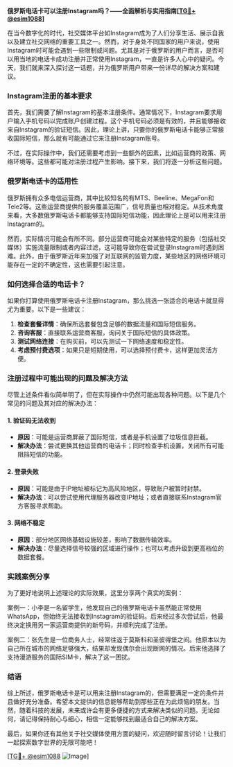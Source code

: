 **俄罗斯电话卡可以注册Instagram吗？——全面解析与实用指南[[TG💪+ @esim1088](https://t.me/s/esim1088)]**

在当今数字化的时代，社交媒体平台如Instagram成为了人们分享生活、展示自我以及建立社交网络的重要工具之一。然而，对于身处不同国家的用户来说，使用Instagram时可能会遇到一些限制或问题。尤其是对于俄罗斯的用户而言，是否可以用当地的电话卡成功注册并正常使用Instagram，一直是许多人心中的疑问。今天，我们就来深入探讨这一话题，并为俄罗斯用户带来一份详尽的解决方案和建议。

### Instagram注册的基本要求

首先，我们需要了解Instagram的基本注册条件。通常情况下，Instagram要求用户输入手机号码以完成账户创建过程。这个手机号码必须是有效的，并且能够接收来自Instagram的验证短信。因此，理论上讲，只要你的俄罗斯电话卡能够正常接收国际短信，那么就有可能通过它来注册Instagram账号。

不过，在实际操作中，我们还需要考虑到一些额外的因素，比如运营商的政策、网络环境等。这些都可能对注册过程产生影响。接下来，我们将逐一分析这些问题。

### 俄罗斯电话卡的适用性

俄罗斯拥有众多电信运营商，其中比较知名的有MTS、Beeline、MegaFon和Tele2等。这些运营商提供的服务覆盖范围广，信号质量也相对稳定。从技术角度来看，大多数俄罗斯电话卡都能够支持国际短信功能，因此理论上是可以用来注册Instagram的。

然而，实际情况可能会有所不同。部分运营商可能会对某些特定的服务（包括社交媒体）实施流量限制或者内容过滤，这可能导致你在尝试登录Instagram时遇到困难。此外，由于俄罗斯近年来加强了对互联网的监管力度，某些地区的网络环境可能存在一定的不确定性，这也需要引起注意。

### 如何选择合适的电话卡？

如果你打算使用俄罗斯电话卡注册Instagram，那么挑选一张适合的电话卡就显得尤为重要。以下是一些建议：

1. **检查套餐详情**：确保所选套餐包含足够的数据流量和国际短信服务。
2. **咨询客服**：直接联系运营商客服，询问关于国际短信的具体政策。
3. **测试网络连接**：在购买前，可以先测试一下网络速度和稳定性。
4. **考虑预付费选项**：如果只是短期使用，可以选择预付费卡，这样更加灵活方便。

### 注册过程中可能出现的问题及解决方法

尽管上述条件看似简单明了，但在实际操作中仍然可能出现各种问题。以下是几个常见的问题及其对应的解决办法：

#### 1. 验证码无法收到
   - **原因**：可能是运营商屏蔽了国际短信，或者是手机设置了垃圾信息拦截。
   - **解决办法**：尝试更换其他运营商的电话卡；同时检查手机设置，关闭所有可能阻挡短信的功能。

#### 2. 登录失败
   - **原因**：可能是由于IP地址被标记为高风险地区，导致账户被暂时封禁。
   - **解决办法**：可以尝试使用代理服务器改变IP地址；或者直接联系Instagram官方客服寻求帮助。

#### 3. 网络不稳定
   - **原因**：部分地区网络基础设施较差，影响了数据传输效率。
   - **解决办法**：尽量选择信号较强的区域进行操作；也可以考虑升级到更高档位的数据套餐。

### 实践案例分享

为了更好地说明上述理论的实际效果，这里分享两个真实的案例：

案例一：小李是一名留学生，他发现自己的俄罗斯电话卡虽然能正常使用WhatsApp，但始终无法接收到Instagram的验证码。后来经过多次尝试后，他最终决定换用另一家运营商提供的新号码，并顺利完成了注册。

案例二：张先生是一位商务人士，经常往返于莫斯科和圣彼得堡之间。他原本以为自己所在城市的网络足够强大，结果却发现偶尔会出现断网的情况。后来他选择了支持漫游服务的国际SIM卡，解决了这一困扰。

### 结语

综上所述，俄罗斯电话卡是可以用来注册Instagram的，但需要满足一定的条件并且做好充分准备。希望本文提供的信息能够帮助到那些正在为此烦恼的朋友。当然，随着科技的发展，未来或许会有更多便捷的方式来解决类似的问题。无论如何，请记得保持耐心与细心，相信一定能够找到最适合自己的解决方案。

最后，如果你还有其他关于社交媒体使用方面的疑问，欢迎随时留言讨论！让我们一起探索数字世界的无限可能吧！

[[TG💪+ @esim1088](https://t.me/s/esim1088) ![Image](https://i.postimg.cc/4NQfJmqS/Snipaste-2025-05-13-00-14-12.png)]